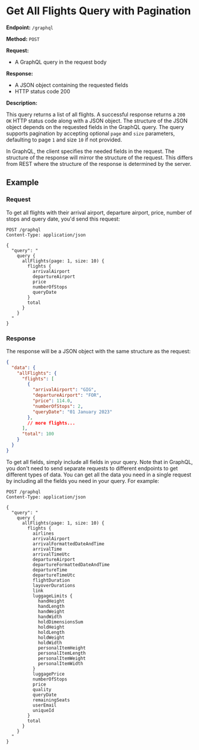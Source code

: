 # Get All Flights Query with Pagination

**Endpoint:** `/graphql`

**Method:** `POST`

**Request:**

- A GraphQL query in the request body

**Response:** 

- A JSON object containing the requested fields
- HTTP status code 200

**Description:** 

This query returns a list of all flights. A successful response returns a `200 OK` HTTP status code along with a JSON object. The structure of the JSON object depends on the requested fields in the GraphQL query. The query supports pagination by accepting optional `page` and `size` parameters, defaulting to page `1` and size `10` if not provided.

In GraphQL, the client specifies the needed fields in the request. The structure of the response will mirror the structure of the request. This differs from REST where the structure of the response is determined by the server.

## Example

### Request

To get all flights with their arrival airport, departure airport, price, number of stops and query date, you'd send this request:

```http
POST /graphql
Content-Type: application/json

{
  "query": "
    query {
      allFlights(page: 1, size: 10) {
        flights {
          arrivalAirport
          departureAirport
          price
          numberOfStops
          queryDate
        }
        total
      }
    }
  "
}
```

### Response
The response will be a JSON object with the same structure as the request:

```json
{
  "data": {
    "allFlights": {
      "flights": [
        {
          "arrivalAirport": "GIG",
          "departureAirport": "FOR",
          "price": 114.0,
          "numberOfStops": 2,
          "queryDate": "01 January 2023"
        },
        // more flights...
      ],
      "total": 100
    }
  }
}


```

To get all fields, simply include all fields in your query. Note that in GraphQL, you don't need to send separate requests to different endpoints to get different types of data. You can get all the data you need in a single request by including all the fields you need in your query. For example:

```http
POST /graphql
Content-Type: application/json

{
  "query": "
    query {
      allFlights(page: 1, size: 10) {
        flights {
          airlines
          arrivalAirport
          arrivalFormattedDateAndTime
          arrivalTime
          arrivalTimeUtc
          departureAirport
          departureFormattedDateAndTime
          departureTime
          departureTimeUtc
          flightDuration
          layoverDurations
          link
          luggageLimits {
            handHeight
            handLength
            handWeight
            handWidth
            holdDimensionsSum
            holdHeight
            holdLength
            holdWeight
            holdWidth
            personalItemHeight
            personalItemLength
            personalItemWeight
            personalItemWidth
          }
          luggagePrice
          numberOfStops
          price
          quality
          queryDate
          remainingSeats
          userEmail
          uniqueId
        }
        total
      }
    }
  "
}

```

